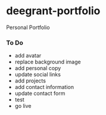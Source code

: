 # deegrant-portfolio
Personal Portfolio

### To Do  
- add avatar
- replace background image
- add personal copy
- update social links
- add projects
- add contact information
- update contact form
- test
- go live